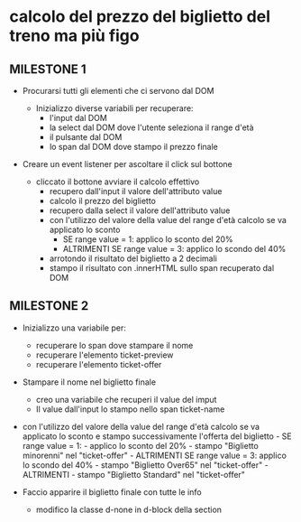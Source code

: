 # calcolo del prezzo del biglietto del treno ma più figo
## MILESTONE 1
- Procurarsi tutti gli elementi che ci servono dal DOM
  - Inizializzo diverse variabili per recuperare:
    - l'input dal DOM
    - la select dal DOM dove l'utente seleziona il range d'età
    - il pulsante dal DOM
    - lo span dal DOM dove stampo il prezzo finale

- Creare un event listener per ascoltare il click sul bottone
  - cliccato il bottone avviare il calcolo effettivo
    - recupero dall'input il valore dell'attributo value
    - calcolo il prezzo del biglietto
    - recupero dalla select il valore dell'attributo value
    - con l'utilizzo del valore della value del range d'età calcolo se va applicato lo sconto
      - SE range value = 1:
        applico lo sconto del 20%
      - ALTRIMENTI SE range value = 3:
        applico lo scondo del 40%
    - arrotondo il risultato del biglietto a 2 decimali
    - stampo il risultato con .innerHTML sullo span recuperato dal DOM

## MILESTONE 2
- Inizializzo una variabile per:
  - recuperare lo span dove stampare il nome
  - recuperare l'elemento ticket-preview 
  - recuperare l'elemento ticket-offer
- Stampare il nome nel biglietto finale
  - creo una variabile che recuperi il value del imput
  - Il value dall'input lo stampo nello span ticket-name
- con l'utilizzo del valore della value del range d'età calcolo se va applicato lo sconto e stampo successivamente l'offerta del biglietto
      - SE range value = 1:
        - applico lo sconto del 20%
        - stampo "Biglietto minorenni" nel "ticket-offer"
      - ALTRIMENTI SE range value = 3:
        applico lo scondo del 40%
        - stampo "Biglietto Over65" nel "ticket-offer"
      -ALTRIMENTI 
        - stampo "Biglietto Standard" nel "ticket-offer"

- Faccio apparire il biglietto finale con tutte le info
  - modifico la classe d-none in d-block della section